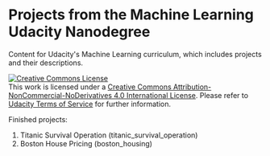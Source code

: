 # Projects from the Machine Learning Udacity Nanodegree
Content for Udacity's Machine Learning curriculum, which includes projects and their descriptions.

<a rel="license" href="http://creativecommons.org/licenses/by-nc-nd/4.0/"><img alt="Creative Commons License" style="border-width:0" src="https://i.creativecommons.org/l/by-nc-nd/4.0/88x31.png" /></a><br />This work is licensed under a <a rel="license" href="http://creativecommons.org/licenses/by-nc-nd/4.0/">Creative Commons Attribution-NonCommercial-NoDerivatives 4.0 International License</a>. Please refer to [Udacity Terms of Service](https://www.udacity.com/legal) for further information.

Finished projects:
<ol>
  <li>Titanic Survival Operation (titanic_survival_operation)</li>
  <li>Boston House Pricing (boston_housing)</li>
</ol>
